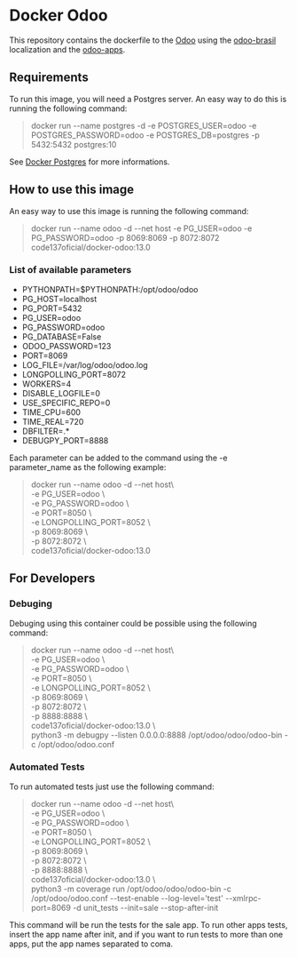 # Docker Odoo

This repository contains the dockerfile to the [Odoo](https://www.odoo.com) using the [odoo-brasil](https://www.github.com/trust-code/odoo-brasil) localization and the [odoo-apps](https://www.github.com/code-137/odoo-apps).

## Requirements

To run this image, you will need a Postgres server. An easy way to do this is running the following command:

> docker run --name postgres -d -e POSTGRES_USER=odoo -e POSTGRES_PASSWORD=odoo -e POSTGRES_DB=postgres -p 5432:5432 postgres:10


See [Docker Postgres](https://hub.docker.com/_/postgres/) for more informations.

## How to use this image

An easy way to use this image is running the following command:

> docker run --name odoo -d --net host -e PG_USER=odoo -e PG_PASSWORD=odoo -p 8069:8069 -p 8072:8072 code137oficial/docker-odoo:13.0


### List of available parameters

* PYTHONPATH=$PYTHONPATH:/opt/odoo/odoo
* PG_HOST=localhost
* PG_PORT=5432
* PG_USER=odoo
* PG_PASSWORD=odoo
* PG_DATABASE=False
* ODOO_PASSWORD=123
* PORT=8069
* LOG_FILE=/var/log/odoo/odoo.log
* LONGPOLLING_PORT=8072
* WORKERS=4
* DISABLE_LOGFILE=0
* USE_SPECIFIC_REPO=0
* TIME_CPU=600
* TIME_REAL=720
* DBFILTER=.*
* DEBUGPY_PORT=8888

Each parameter can be added to the command using the -e parameter_name as the following example:

> docker run --name odoo -d --net host\\  
    -e PG_USER=odoo \\  
    -e PG_PASSWORD=odoo \\  
    -e PORT=8050 \\  
    -e LONGPOLLING_PORT=8052 \\  
    -p 8069:8069 \\  
    -p 8072:8072 \\  
    code137oficial/docker-odoo:13.0

## For Developers

### Debuging

Debuging using this container could be possible using the following command:

> docker run --name odoo -d --net host\\  
    -e PG_USER=odoo \\  
    -e PG_PASSWORD=odoo \\  
    -e PORT=8050 \\  
    -e LONGPOLLING_PORT=8052 \\  
    -p 8069:8069 \\  
    -p 8072:8072 \\  
    -p 8888:8888 \\  
    code137oficial/docker-odoo:13.0 \\  
    python3 -m debugpy --listen 0.0.0.0:8888 /opt/odoo/odoo/odoo-bin -c /opt/odoo/odoo.conf

### Automated Tests

To run automated tests just use the following command:

> docker run --name odoo -d --net host\\  
    -e PG_USER=odoo \\  
    -e PG_PASSWORD=odoo \\  
    -e PORT=8050 \\  
    -e LONGPOLLING_PORT=8052 \\  
    -p 8069:8069 \\  
    -p 8072:8072 \\  
    -p 8888:8888 \\  
    code137oficial/docker-odoo:13.0 \\  
    python3 -m coverage run /opt/odoo/odoo/odoo-bin -c /opt/odoo/odoo.conf --test-enable --log-level='test' --xmlrpc-port=8069 -d unit_tests --init=sale --stop-after-init

This command will be run the tests for the sale app. To run other apps tests, insert the app name after init, and if you want to run tests to more than one apps, put the app names separated to coma.
